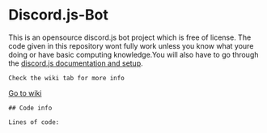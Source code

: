 # Discord.js-Bot
This is an opensource discord.js bot project which is free of license. The code given in this repository wont fully work unless you know what youre doing or have basic computing knowledge.You will also have to go through the [discord.js documentation and setup](https://discordjs.guide/).

```Check the wiki tab for more info```

[Go to wiki](https://github.com/Amogus21/Discord.js-Bot/wiki)

```
## Code info

Lines of code:
```

